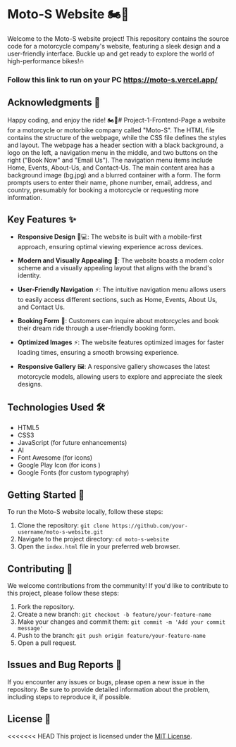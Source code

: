 # Moto-S Website 🏍️💨

Welcome to the Moto-S website project! This repository contains the source code for a motorcycle company's website, featuring a sleek design and a user-friendly interface. Buckle up and get ready to explore the world of high-performance bikes!🔥

### Follow this link to run on your PC https://moto-s.vercel.app/

## Acknowledgments 🙏

Happy coding, and enjoy the ride! 🏍️🌟# Project-1-Frontend-Page
 a website for a motorcycle or motorbike company called "Moto-S". The HTML file contains the structure of the webpage, while the CSS file defines the styles and layout.  The webpage has a header section with a black background, a logo on the left, a navigation menu in the middle, and two buttons on the right ("Book Now" and "Email Us"). The navigation menu items include Home, Events, About-Us, and Contact-Us.  The main content area has a background image (bg.jpg) and a blurred container with a form. The form prompts users to enter their name, phone number, email, address, and country, presumably for booking a motorcycle or requesting more information.

## Key Features ✨

- **Responsive Design** 📱💻: The website is built with a mobile-first approach, ensuring optimal viewing experience across devices.

- **Modern and Visually Appealing** 🎨: The website boasts a modern color scheme and a visually appealing layout that aligns with the brand's identity.

- **User-Friendly Navigation** ⚡️: The intuitive navigation menu allows users to easily access different sections, such as Home, Events, About Us, and Contact Us.

- **Booking Form** 📝: Customers can inquire about motorcycles and book their dream ride through a user-friendly booking form.

- **Optimized Images** ⚡️: The website features optimized images for faster loading times, ensuring a smooth browsing experience.

- **Responsive Gallery** 🖼️: A responsive gallery showcases the latest motorcycle models, allowing users to explore and appreciate the sleek designs.

## Technologies Used 🛠️

- HTML5
- CSS3
- JavaScript (for future enhancements)
- AI
- Font Awesome (for icons)
- Google Play Icon (for icons )
- Google Fonts (for custom typography)

## Getting Started 🚀

To run the Moto-S website locally, follow these steps:

1. Clone the repository: `git clone https://github.com/your-username/moto-s-website.git`
2. Navigate to the project directory: `cd moto-s-website`
3. Open the `index.html` file in your preferred web browser.

## Contributing 🤝

We welcome contributions from the community! If you'd like to contribute to this project, please follow these steps:

1. Fork the repository.
2. Create a new branch: `git checkout -b feature/your-feature-name`
3. Make your changes and commit them: `git commit -m 'Add your commit message'`
4. Push to the branch: `git push origin feature/your-feature-name`
5. Open a pull request.

## Issues and Bug Reports 🐞

If you encounter any issues or bugs, please open a new issue in the repository. Be sure to provide detailed information about the problem, including steps to reproduce it, if possible.

## License 📄

<<<<<<< HEAD
This project is licensed under the [MIT License](LICENSE).
